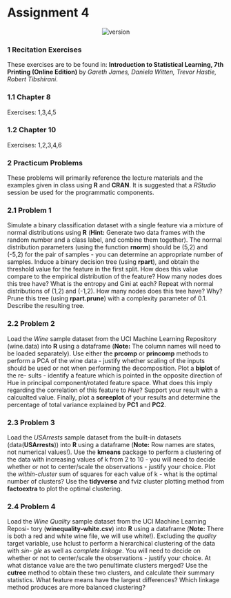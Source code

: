 # Assignment 4


<p align="center">
  <a style="text-decoration:none" >
   <img src="https://img.shields.io/badge/Graded%20Score-100%2F100-green" alt="version" />
 </a>
</p>

### 1 Recitation Exercises

These exercises are to be found in: **Introduction to Statistical Learning,
7th Printing (Online Edition)** by *Gareth James, Daniela Witten, Trevor
Hastie, Robert Tibshirani*.

### 1.1 Chapter 8

Exercises: 1,3,4,5

### 1.2 Chapter 10

Exercises: 1,2,3,4,6

### 2 Practicum Problems

These problems will primarily reference the lecture materials and the examples
given in class using **R** and **CRAN**. It is suggested that a *RStudio* session be
used for the programmatic components.

### 2.1 Problem 1

Simulate a binary classification dataset with a single feature via a mixture of
normal distributions using **R** (**Hint:** Generate two data frames with the random
number and a class label, and combine them together). The normal distribution
parameters (using the function **rnorm**) should be (5,2) and (-5,2) for the pair of
samples - you can determine an appropriate number of samples. Induce a binary
decision tree (using **rpart**), and obtain the threshold value for the feature in
the first split. How does this value compare to the empirical distribution of
the feature? How many nodes does this tree have? What is the entropy and
Gini at each? Repeat with normal distributions of (1,2) and (-1,2). How many
nodes does this tree have? Why? Prune this tree (using **rpart.prune**) with a
complexity parameter of 0.1. Describe the resulting tree.

### 2.2 Problem 2

Load the *Wine* sample dataset from the UCI Machine Learning Repository
(wine.data) into **R** using a dataframe (**Note:** The column names will need
to be loaded separately). Use either the **prcomp** or **princomp** methods to
perform a PCA of the wine data - justify whether scaling of the inputs should
be used or not when performing the decomposition. Plot a **biplot** of the re-
sults - identify a feature which is pointed in the opposite direction of Hue in
principal component/rotated feature space. What does this imply regarding the
correlation of this feature to *Hue*? Support your result with a calcualted value.
Finally, plot a **screeplot** of your results and determine the percentage of total
variance explained by **PC1** and **PC2**.

### 2.3 Problem 3

Load the *USArrests* sample dataset from the built-in datasets (data(**USArrests**))
into **R** using a dataframe (**Note:** Row names are states, not numerical values!).
Use the **kmeans** package to perform a clustering of the data with increasing
values of k from 2 to 10 - you will need to decide whether or not to center/scale
the observations - justify your choice. Plot the *within-cluster* sum of squares for
each value of k - what is the optimal number of clusters? Use the **tidyverse** and
fviz cluster plotting method from **factoextra** to plot the optimal clustering.

### 2.4 Problem 4

Load the *Wine Quality* sample dataset from the UCI Machine Learning Reposi-
tory (**winequality-white.csv**) into **R** using a dataframe (**Note:** There is both
a red and white wine file, we will use white!). Excluding the *quality* target
variable, use hclust to perform a hierarchical clustering of the data with *sin-
gle* as well as *complete linkage*. You will need to decide on whether or not
to center/scale the observations - justify your choice. At what distance value
are the two penultimate clusters merged? Use the **cutree** method to obtain
these two clusters, and calculate their summary statistics. What feature means
have the largest differences? Which linkage method produces are more balanced
clustering?
